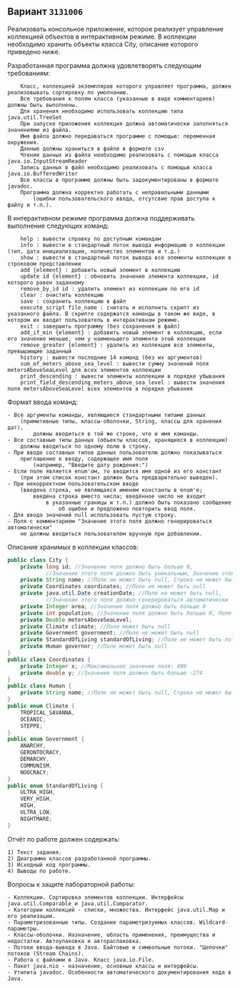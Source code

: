 ## Вариант `3131006`

Реализовать консольное приложение, которое реализует управление коллекцией объектов в интерактивном режиме. В коллекции необходимо хранить объекты класса City, описание которого приведено ниже.

Разработанная программа должна удовлетворять следующим требованиям:
```
    Класс, коллекцией экземпляров которого управляет программа, должен реализовывать сортировку по умолчанию.
    Все требования к полям класса (указанные в виде комментариев) должны быть выполнены.
    Для хранения необходимо использовать коллекцию типа java.util.TreeSet
    При запуске приложения коллекция должна автоматически заполняться значениями из файла.
    Имя файла должно передаваться программе с помощью: переменная окружения.
    Данные должны храниться в файле в формате csv
    Чтение данных из файла необходимо реализовать с помощью класса java.io.InputStreamReader
    Запись данных в файл необходимо реализовать с помощью класса java.io.BufferedWriter
    Все классы в программе должны быть задокументированы в формате javadoc.
    Программа должна корректно работать с неправильными данными 
        (ошибки пользовательского ввода, отсутсвие прав доступа к файлу и т.п.).
```
В интерактивном режиме программа должна поддерживать выполнение следующих команд:
```
    help : вывести справку по доступным командам
    info : вывести в стандартный поток вывода информацию о коллекции (тип, дата инициализации, количество элементов и т.д.)
    show : вывести в стандартный поток вывода все элементы коллекции в строковом представлении
    add {element} : добавить новый элемент в коллекцию
    update id {element} : обновить значение элемента коллекции, id которого равен заданному
    remove_by_id id : удалить элемент из коллекции по его id
    clear : очистить коллекцию
    save : сохранить коллекцию в файл
    execute_script file_name : считать и исполнить скрипт из указанного файла. В скрипте содержатся команды в таком же виде, в котором их вводит пользователь в интерактивном режиме.
    exit : завершить программу (без сохранения в файл)
    add_if_min {element} : добавить новый элемент в коллекцию, если его значение меньше, чем у наименьшего элемента этой коллекции
    remove_greater {element} : удалить из коллекции все элементы, превышающие заданный
    history : вывести последние 14 команд (без их аргументов)
    sum_of_meters_above_sea_level : вывести сумму значений поля metersAboveSeaLevel для всех элементов коллекции
    print_descending : вывести элементы коллекции в порядке убывания
    print_field_descending_meters_above_sea_level : вывести значения поля metersAboveSeaLevel всех элементов в порядке убывания
```
Формат ввода команд:

    - Все аргументы команды, являющиеся стандартными типами данных 
        (примитивные типы, классы-оболочки, String, классы для хранения дат), 
            должны вводиться в той же строке, что и имя команды.
    - Все составные типы данных (объекты классов, хранящиеся в коллекции) 
        должны вводиться по одному полю в строку.
    - При вводе составных типов данных пользователю должно показываться 
        приглашение к вводу, содержащее имя поля 
            (например, "Введите дату рождения:")
    - Если поле является enum'ом, то вводится имя одной из его констант 
        (при этом список констант должен быть предварительно выведен).
    - При некорректном пользовательском вводе 
        (введена строка, не являющаяся именем константы в enum'е; 
            введена строка вместо числа; введённое число не входит 
                в указанные границы и т.п.) должно быть показано сообщение 
                    об ошибке и предложено повторить ввод поля.
    - Для ввода значений null использовать пустую строку.
    - Поля с комментарием "Значение этого поля должно генерироваться автоматически" 
        не должны вводиться пользователем вручную при добавлении.

Описание хранимых в коллекции классов:
```java
public class City {
    private long id; //Значение поля должно быть больше 0, 
            //Значение этого поля должно быть уникальным, Значение этого поля должно генерироваться автоматически
    private String name; //Поле не может быть null, Строка не может быть пустой
    private Coordinates coordinates; //Поле не может быть null
    private java.util.Date creationDate; //Поле не может быть null, 
            //Значение этого поля должно генерироваться автоматически
    private Integer area; //Значение поля должно быть больше 0
    private int population; //Значение поля должно быть больше 0, Поле не может быть null
    private Double metersAboveSeaLevel;
    private Climate climate; //Поле может быть null
    private Government government; //Поле не может быть null
    private StandardOfLiving standardOfLiving; //Поле не может быть null
    private Human governor; //Поле может быть null
}
public class Coordinates {
    private Integer x; //Максимальное значение поля: 499
    private double y; //Значение поля должно быть больше -274
}
public class Human {
    private String name; //Поле не может быть null, Строка не может быть пустой
}
public enum Climate {
    TROPICAL_SAVANNA,
    OCEANIC,
    STEPPE;
}
public enum Government {
    ANARCHY,
    GERONTOCRACY,
    DEMARCHY,
    COMMUNISM,
    NOOCRACY;
}
public enum StandardOfLiving {
    ULTRA_HIGH,
    VERY_HIGH,
    HIGH,
    ULTRA_LOW,
    NIGHTMARE;
}
```
Отчёт по работе должен содержать:

    1) Текст задания.
    2) Диаграмма классов разработанной программы.
    3) Исходный код программы.
    4) Выводы по работе.

Вопросы к защите лабораторной работы:

    - Коллекции. Сортировка элементов коллекции. Интерфейсы java.util.Comparable и java.util.Comparator.
    - Категории коллекций - списки, множества. Интерфейс java.util.Map и его реализации.
    - Параметризованные типы. Создание параметризуемых классов. Wildcard-параметры.
    - Классы-оболочки. Назначение, область применения, преимущества и недостатки. Автоупаковка и автораспаковка.
    - Потоки ввода-вывода в Java. Байтовые и символьные потоки. "Цепочки" потоков (Stream Chains).
    - Работа с файлами в Java. Класс java.io.File.
    - Пакет java.nio - назначение, основные классы и интерфейсы.
    - Утилита javadoc. Особенности автоматического документирования кода в Java.

